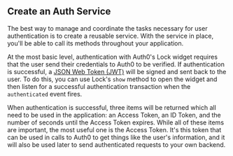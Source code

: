 ## Create an Auth Service

The best way to manage and coordinate the tasks necessary for user authentication is to create a reusable service. With the service in place, you'll be able to call its methods throughout your application.

At the most basic level, authentication with Auth0's Lock widget requires that the user send their credentials to Auth0 to be verified. If authentication is successful, a [JSON Web Token (JWT)](https://jwt.io/introduction) will be signed and sent back to the user. To do this, you can use Lock's `show` method to open the widget and then listen for a successful authentication transaction when the `authenticated` event fires.

When authentication is successful, three items will be returned which all need to be used in the application: an Access Token, an ID Token, and the number of seconds until the Access Token expires. While all of these items are important, the most useful one is the Access Token. It's this token that can be used in calls to Auth0 to get things like the user's information, and it will also be used later to send authenticated requests to your own backend.
